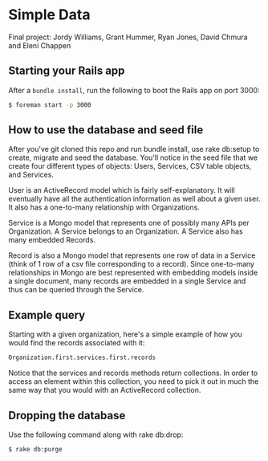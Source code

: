 # Simple Data

Final project: Jordy Williams, Grant Hummer, Ryan Jones, David Chmura and Eleni Chappen

## Starting your Rails app

After a `bundle install`, run the following to boot the Rails app on port 3000:

```sh
$ foreman start -p 3000
```

## How to use the database and seed file

After you've git cloned this repo and run bundle install, use rake db:setup to create, migrate
and seed the database. You'll notice in the seed file that we create four different types of objects: Users, Services, CSV table objects, and Services.

User is an ActiveRecord model which is fairly self-explanatory. It will eventually have all the authentication information as well about a given user. It also has a one-to-many relationship with Organizations.



Service is a Mongo model that represents one of possibly many APIs per Organization. A Service belongs to an Organization. A Service also has many embedded Records.

Record is also a Mongo model that represents one row of data in a Service (think of 1 row of a csv file corresponding to a record). Since one-to-many relationships in Mongo are best represented with embedding models inside a single document, many records are embedded in a single Service and thus can be queried through the Service.

## Example query

Starting with a given organization, here's a simple example of how you would find the records associated with it:

```sh
Organization.first.services.first.records
```

Notice that the services and records methods return collections. In order to access an element within this collection, you need to pick it out in much the same way that you would with an ActiveRecord collection.

## Dropping the database

Use the following command along with rake db:drop:

```sh
$ rake db:purge
```



